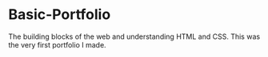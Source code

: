 # Basic-Portfolio

The building blocks of the web and understanding HTML and CSS. This was the very first portfolio I made.
